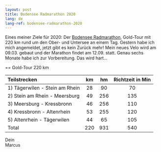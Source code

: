 ```yaml
---
layout: post
title: Bodensee Radmarathon 2020
lang: de
lang-ref: bodensee-radmarathon-2020
---
```


Eines meiner Ziele für 2020: Der [Bodensee Radmarathon](https://bodensee-radmarathon.ch/), Gold-Tour mit 220 km rund um den Ober- und Untersee an einem Tag. Gestern habe ich mich angemeldet, jetzt gibt es kein Zurück mehr! Mein neues Velo wird am 09.03. gebaut und der Marathon findet am 12.09. statt. Genau sechs Monate habe ich zur Vorbereitung. Das wird hart…

== Gold-Tour 220 km

| Teilstrecken | km | hm | Richtzeit in Min |
| :-- | :--: | :--: | :--: |
| 1) Tägerwilen - Stein am Rhein | 28 | 90 | 70 |
| 2) Stein am Rhein - Meersburg | 49 | 256 | 135 |
| 3) Meersburg - Kressbronn | 46 | 256 | 110 |
| 4) Kressbronn - Altenrhein | 53 | 255 | 120 |
| 5) Altenrhein - Tägerwilen | 44 | 65 | 105 |
| Total | 220 | 931 | 540 |

Dein  
Marcus
